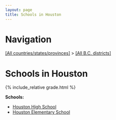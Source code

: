 ```yaml
---
layout: page
title: Schools in Houston
---
```

# Navigation

[[All countries/states/provinces]](../..) > [[All B.C. districts]](..)

# Schools in Houston

{% include_relative grade.html %}

**Schools:**

- [Houston High School](Houston_High_School.md)
- [Houston Elementary School](Houston_Elementary_School.md)
